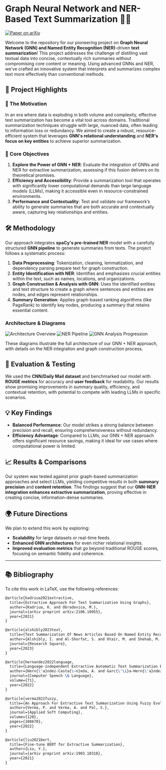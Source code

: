 # Graph Neural Network and NER-Based Text Summarization 🧠📜

[![Paper on arXiv](https://img.shields.io/badge/arXiv-2301.12345v1-b31b1b)](https://arxiv.org/abs/2301.12345)  <!-- Replace with actual arXiv link -->

Welcome to the repository for our pioneering project on **Graph Neural Network (GNN) and Named Entity Recognition (NER)**-driven **text summarization**! This project addresses the challenge of distilling vast textual data into concise, contextually rich summaries without compromising core content or meaning. Using advanced GNNs and NER, we’ve crafted an innovative system that interprets and summarizes complex text more effectively than conventional methods.

## 🌟 Project Highlights

### 🚀 The Motivation

In an era where data is exploding in both volume and complexity, effective text summarization has become a vital tool across domains. Traditional summarization techniques struggle with large, nuanced data, often leading to information loss or redundancy. We aimed to create a robust, resource-efficient system that leverages **GNN's relational understanding** and **NER's focus on key entities** to achieve superior summarization.

### 🎯 Core Objectives

1. **Explore the Power of GNN + NER**: Evaluate the integration of GNNs and NER for extractive summarization, assessing if this fusion delivers on its theoretical promises.
2. **Efficiency and Accessibility**: Provide a summarization tool that operates with significantly lower computational demands than large language models (LLMs), making it accessible even in resource-constrained environments.
3. **Performance and Contextuality**: Test and validate our framework’s ability to generate summaries that are both accurate and contextually aware, capturing key relationships and entities.

## 🛠️ Methodology

Our approach integrates **spaCy's pre-trained NER** model with a carefully structured **GNN pipeline** to generate summaries from texts. The project follows a systematic process:

1. **Data Preprocessing**: Tokenization, cleaning, lemmatization, and dependency parsing prepare text for graph construction.
2. **Entity Identification with NER**: Identifies and emphasizes crucial entities within the text, such as names, locations, and organizations.
3. **Graph Construction & Analysis with GNN**: Uses the identified entities and text structure to create a graph where sentences and entities are nodes, and edges represent relationships.
4. **Summary Generation**: Applies graph-based ranking algorithms (like PageRank) to identify key nodes, producing a summary that retains essential content.

### Architecture & Diagrams

![Architecture Overview](link_to_image_1) <!-- Replace with link to actual diagram image -->
![NER Pipeline](link_to_image_2) <!-- Replace with link to actual diagram image -->
![GNN Analysis Progression](link_to_image_3) <!-- Replace with link to actual diagram image -->

These diagrams illustrate the full architecture of our GNN + NER approach, with details on the NER integration and graph construction process.

## 🔬 Evaluation & Testing

We used the **CNN/Daily Mail dataset** and benchmarked our model with **ROUGE metrics** for accuracy and **user feedback** for readability. Our results show promising improvements in summary quality, efficiency, and contextual retention, with potential to compete with leading LLMs in specific scenarios.

## 💡 Key Findings

- **Balanced Performance**: Our model strikes a strong balance between precision and recall, ensuring comprehensiveness without redundancy.
- **Efficiency Advantage**: Compared to LLMs, our GNN + NER approach offers significant resource savings, making it ideal for use cases where computational power is limited.

## 📈 Results & Comparisons

Our system was tested against prior graph-based summarization approaches and select LLMs, yielding competitive results in both **summary precision** and **content retention**. The findings suggest that our **GNN-NER integration enhances extractive summarization**, proving effective in creating concise, information-dense summaries.

## 🌍 Future Directions

We plan to extend this work by exploring:
- **Scalability** for large datasets or real-time feeds.
- **Enhanced GNN architectures** for even richer relational insights.
- **Improved evaluation metrics** that go beyond traditional ROUGE scores, focusing on semantic fidelity and coherence.

---

## 📚 Bibliography

To cite this work in LaTeX, use the following references:

```latex
@article{kadriua2021extractive,
  title={Extractive Approach For Text Summarization Using Graphs},
  author={Kadriua, K. and Obradovica, M.},
  journal={arXiv preprint arXiv:2106.10955},
  year={2021}
}

@article{alshibly2023text,
  title={Text Summarization Of News Articles Based On Named Entity Recognition Using SpaCy Library},
  author={Alshibly, I. and Al-Shorfat, S. and Otair, M. and Shehab, M. and Tarawneh, O. and Daoud, M. S.},
  journal={Research Square},
  year={2023}
}

@article{hernandez2022language,
  title={Language-independent Extractive Automatic Text Summarization Based on Automatic Keyword Extraction},
  author={Hern{\'a}ndez-Casta{\~n}eda, A. and Garc{\'\i}a-Hern{\'a}ndez, R. A. and Ledeneva, Y. and Mill{\'a}n-Hern{\'a}ndez, C. E.},
  journal={Computer Speech \& Language},
  volume={71},
  year={2022}
}

@article{verma2022fuzzy,
  title={An Approach For Extractive Text Summarization Using Fuzzy Evolutionary And Clustering Algorithms},
  author={Verma, P. and Verma, A. and Pal, S.},
  journal={Applied Soft Computing},
  volume={120},
  pages={108670},
  year={2022}
}

@article{liu2021bert,
  title={Fine-tune BERT for Extractive Summarization},
  author={Liu, Y.},
  journal={arXiv preprint arXiv:1903.10318},
  year={2021}
}
